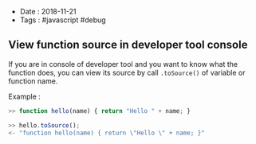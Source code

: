 - Date : 2018-11-21
- Tags : #javascript #debug

## View function source in developer tool console

If you are in console of developer tool and you want to know what the function does, you can view its source by call `.toSource()` of variable or function name.

Example :

```js
>> function hello(name) { return "Hello " + name; }

>> hello.toSource();
<- "function hello(name) { return \"Hello \" + name; }"
```

